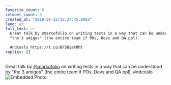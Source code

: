 ```yaml
---
favorite_count: 6
retweet_count: 3
created_at: "2018-06-15T12:27:45.000Z"
lang: en
full_text: >-
  Great talk by @marcofolio on writing tests in a way that can be understood by
  "the 3 amigos" (the entire team if POs, Devs and QA ppl). 

  #ndcoslo https://t.co/BF58iaXRht
replies: []
---
```


Great talk by [@marcofolio](https://twitter.com/marcofolio) on writing tests in
a way that can be understood by "the 3 amigos" (the entire team if POs, Devs and
QA ppl). #ndcoslo
![Embedded Photo](https://twitter-media-coderbyheart.s3.eu-north-1.amazonaws.com/1007600548927934464-Dfu3VvjW0AEaXZk.jpg)
